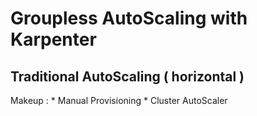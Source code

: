 # Groupless AutoScaling with Karpenter #

## Traditional AutoScaling ( horizontal ) ##

Makeup : * Manual Provisioning
         * Cluster AutoScaler
